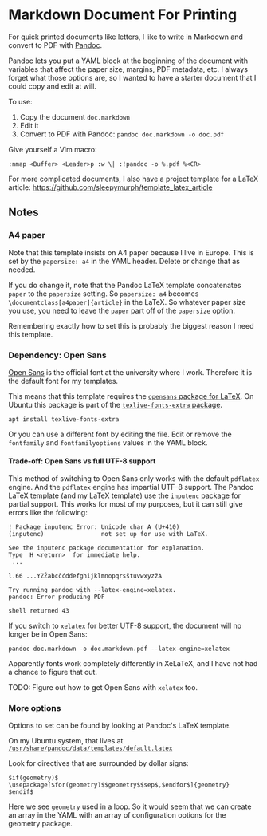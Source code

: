 Markdown Document For Printing
==================================================

For quick printed documents like letters, I like to write in Markdown
and convert to PDF with [Pandoc](https://pandoc.org/).

Pandoc lets you put a YAML block at the beginning of the document with
variables that affect the paper size, margins, PDF metadata, etc.
I always forget what those options are, so I wanted to have a starter document
that I could copy and edit at will.

To use:

1. Copy the document `doc.markdown`
2. Edit it
3. Convert to PDF with Pandoc: `pandoc doc.markdown -o doc.pdf`

Give yourself a Vim macro:

    :nmap <Buffer> <Leader>p :w \| :!pandoc -o %.pdf %<CR>

For more complicated documents, I also have a project template for a LaTeX article:
<https://github.com/sleepymurph/template_latex_article>


Notes
--------------------------------------------------

### A4 paper

Note that this template insists on A4 paper because I live in Europe.
This is set by the `papersize: a4` in the YAML header.
Delete or change that as needed.

If you do change it, note that the Pandoc LaTeX template concatenates `paper` to the `papersize` setting.
So `papersize: a4` becomes `\documentclass[a4paper]{article}` in the LaTeX.
So whatever paper size you use, you need to leave the `paper` part off of the
`papersize` option.

Remembering exactly how to set this is probably the biggest reason I
need this template.

### Dependency: Open Sans

[Open Sans](https://fonts.google.com/specimen/Open+Sans)
is the official font at the university where I work.
Therefore it is the default font for my templates.

This means that this template requires the
[`opensans` package for LaTeX](https://ctan.org/pkg/opensans).
On Ubuntu this package is part of the
[`texlive-fonts-extra` package](https://packages.ubuntu.com/xenial/texlive-fonts-extra).

    apt install texlive-fonts-extra

Or you can use a different font by editing the file.
Edit or remove the `fontfamily` and `fontfamilyoptions`
values in the YAML block.

#### Trade-off: Open Sans vs full UTF-8 support

This method of switching to Open Sans only works with the default `pdflatex` engine.
And the `pdflatex` engine has impartial UTF-8 support.
The Pandoc LaTeX template (and my LaTeX template) use the `inputenc` package for partial support.
This works for most of my purposes, but it can still give errors like the following:

```
! Package inputenc Error: Unicode char А (U+410)
(inputenc)                not set up for use with LaTeX.

See the inputenc package documentation for explanation.
Type  H <return>  for immediate help.
 ...                                              
                                                  
l.66 ...YZŽabcčćdđefghijklmnopqrsštuvwxyzžА

Try running pandoc with --latex-engine=xelatex.
pandoc: Error producing PDF

shell returned 43
```

If you switch to `xelatex` for better UTF-8 support,
the document will no longer be in Open Sans:

    pandoc doc.markdown -o doc.markdown.pdf --latex-engine=xelatex

Apparently fonts work completely differently in XeLaTeX,
and I have not had a chance to figure that out.

TODO: Figure out how to get Open Sans with `xelatex` too.


### More options

Options to set can be found by looking at Pandoc's LaTeX template.

On my Ubuntu system, that lives at
[`/usr/share/pandoc/data/templates/default.latex`](file:///usr/share/pandoc/data/templates/default.latex)

Look for directives that are surrounded by dollar signs:

    $if(geometry)$
    \usepackage[$for(geometry)$$geometry$$sep$,$endfor$]{geometry}
    $endif$

Here we see `geometry` used in a loop.
So it would seem that we can create an array in the YAML with an array of configuration options for the geometry package.
